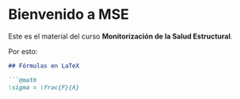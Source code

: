 # Bienvenido a MSE

Este es el material del curso **Monitorización de la Salud Estructural**.


Por esto:

```markdown
## Fórmulas en LaTeX

```@math
\sigma = \frac{F}{A}
